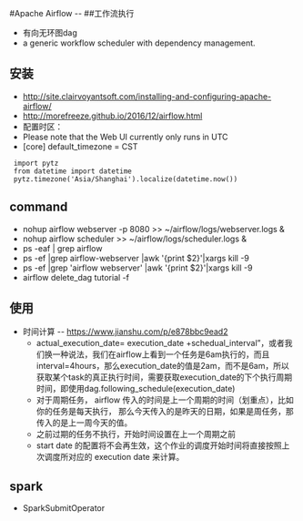 #Apache Airflow -- 
##工作流执行
*   有向无环图dag
*   a generic workflow scheduler with dependency management.

## 安装
*   http://site.clairvoyantsoft.com/installing-and-configuring-apache-airflow/
*   http://morefreeze.github.io/2016/12/airflow.html
*   配置时区：
*   Please note that the Web UI currently only runs in UTC
*   [core]
default_timezone = CST
```
 import pytz
 from datetime import datetime
 pytz.timezone('Asia/Shanghai').localize(datetime.now())
```

## command 
*   nohup airflow webserver -p 8080 >> ~/airflow/logs/webserver.logs &
*   nohup airflow scheduler >> ~/airflow/logs/scheduler.logs &
*   ps -eaf | grep airflow
*   ps -ef |grep airflow-webserver |awk '{print $2}'|xargs kill -9
*   ps -ef |grep 'airflow webserver' |awk '{print $2}'|xargs kill -9
*   airflow delete_dag  tutorial  -f


## 使用
*   时间计算 -- https://www.jianshu.com/p/e878bbc9ead2
    -   actual_execution_date= execution_date +schedual_interval”，或者我们换一种说法，我们在airflow上看到一个任务是6am执行的，而且interval=4hours，那么execution_date的值是2am，而不是6am，所以获取某个task的真正执行时间，需要获取execution_date的下个执行周期时间，即使用dag.following_schedule(execution_date)
    -    对于周期任务， airflow 传入的时间是上一个周期的时间（划重点），比如你的任务是每天执行， 那么今天传入的是昨天的日期，如果是周任务，那传入的是上一周今天的值。
    -    之前过期的任务不执行，开始时间设置在上一个周期之前
    -    start date 的配置将不会再生效，这个作业的调度开始时间将直接按照上次调度所对应的 execution date 来计算。


## spark
*   SparkSubmitOperator
```


```



